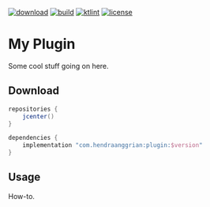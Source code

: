 [![download](https://api.bintray.com/packages/hendraanggrian/maven/plugin/images/download.svg)](https://bintray.com/hendraanggrian/maven/plugin/_latestVersion)
[![build](https://travis-ci.com/hendraanggrian/plugin.svg)](https://travis-ci.com/hendraanggrian/plugin)
[![ktlint](https://img.shields.io/badge/code%20style-%E2%9D%A4-FF4081.svg)](https://ktlint.github.io/)
[![license](https://img.shields.io/badge/license-Apache--2.0-green.svg)](http://www.apache.org/licenses/LICENSE-2.0)

My Plugin
=========
Some cool stuff going on here.

Download
--------
```gradle
repositories {
    jcenter()
}

dependencies {
    implementation "com.hendraanggrian:plugin:$version"
}
```

Usage
-----
How-to.